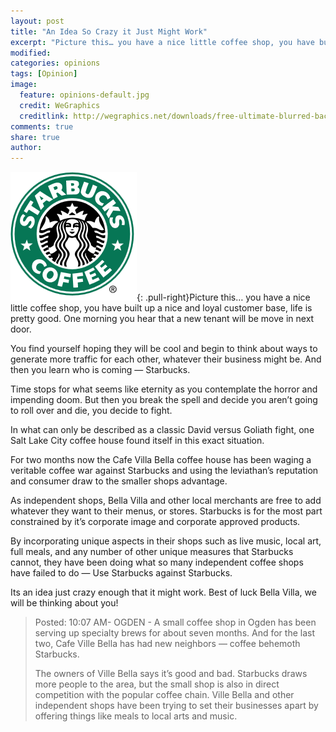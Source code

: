 ```yaml
---
layout: post
title: "An Idea So Crazy it Just Might Work"
excerpt: "Picture this… you have a nice little coffee shop, you have built up a nice and loyal customer base, life is pretty good.  One morning you hear that a new tenant will be move in next door."
modified: 
categories: opinions
tags: [Opinion]
image:
  feature: opinions-default.jpg
  credit: WeGraphics
  creditlink: http://wegraphics.net/downloads/free-ultimate-blurred-background-pack/
comments: true
share: true
author: 
---
```

![Starbucks Logo](/images/sb-logo.png){: .pull-right}Picture this… you have a nice little coffee shop, you have built up a nice and loyal customer base, life is pretty good.  One morning you hear that a new tenant will be move in next door.

You find yourself hoping they will be cool and begin to think about ways to generate more traffic for each other, whatever their business might be.  And then you learn who is coming — Starbucks.

Time stops for what seems like eternity as you contemplate the horror and impending doom.  But then you break the spell and decide you aren’t going to roll over and die, you decide to fight.

In what can only be described as a classic David versus Goliath fight, one Salt Lake City coffee house found itself in this exact situation.

For two months now the Cafe Villa Bella coffee house has been waging a veritable coffee war against Starbucks and using the leviathan’s reputation and consumer draw to the smaller shops advantage.

As independent shops, Bella Villa and other local merchants are free to add whatever they want to their menus, or stores.  Starbucks is for the most part constrained by it’s corporate image and corporate approved products.

By incorporating unique aspects in their shops such as live music, local art, full meals, and any number of other unique measures that Starbucks cannot, they have been doing what so many independent coffee shops have failed to do — Use Starbucks against Starbucks.

Its an idea just crazy enough that it might work.  Best of luck Bella Villa, we will be thinking about you!

>Posted: 10:07 AM- OGDEN - A small coffee shop in Ogden has been serving up specialty brews for about seven months. And for the last two, Cafe Ville Bella has had new neighbors — coffee behemoth Starbucks.  
>  
>The owners of Ville Bella says it’s good and bad. Starbucks draws more people to the area, but the small shop is also in direct competition with the popular coffee chain.  Ville Bella and other independent shops have been trying to set their businesses apart by offering things like meals to local arts and music.